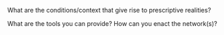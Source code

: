 What are the conditions/context that give rise to prescriptive realities? 

What are the tools you can provide? How can you enact the network(s)?

